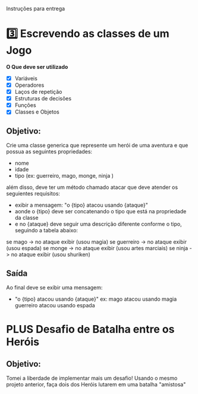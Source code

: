 Instruções para entrega
# 3️⃣ Escrevendo as classes de um Jogo

**O Que deve ser utilizado**

- [x] Variáveis
- [x] Operadores
- [x] Laços de repetição
- [x] Estruturas de decisões
- [x] Funções
- [x] Classes e Objetos

## Objetivo:

Crie uma classe generica que represente um herói de uma aventura e que possua as seguintes propriedades:

- nome
- idade
- tipo (ex: guerreiro, mago, monge, ninja )

além disso, deve ter um método chamado atacar que deve atender os seguientes requisitos:

- exibir a mensagem: "o {tipo} atacou usando {ataque}"
- aonde o {tipo} deve ser concatenando o tipo que está na propriedade da classe
- e no {ataque} deve seguir uma descrição diferente conforme o tipo, seguindo a tabela abaixo:

se mago -> no ataque exibir (usou magia)
se guerreiro -> no ataque exibir (usou espada)
se monge -> no ataque exibir (usou artes marciais)
se ninja -> no ataque exibir (usou shuriken)

## Saída

Ao final deve se exibir uma mensagem:

- "o {tipo} atacou usando {ataque}"
  ex: mago atacou usando magia
  guerreiro atacou usando espada

# PLUS Desafio de Batalha entre os Heróis

## Objetivo:

Tomei a liberdade de implementar mais um desafio! 
Usando o mesmo projeto anterior, faça dois dos Heróis lutarem em uma batalha "amistosa"